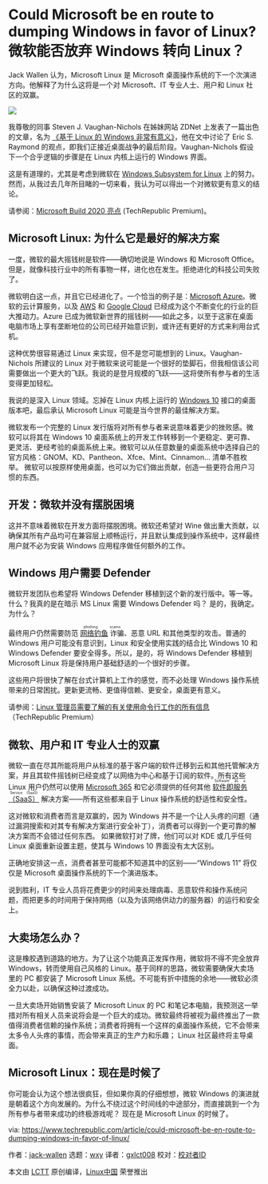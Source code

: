 [#]: collector: "wxy"
[#]: translator: "gxlct008"
[#]: reviewer: " "
[#]: publisher: " "
[#]: url: " "
[#]: subject: "Could Microsoft be en route to dumping Windows in favor of Linux?"
[#]: via: "https://www.techrepublic.com/article/could-microsoft-be-en-route-to-dumping-windows-in-favor-of-linux/"
[#]: author: "Jack Wallen https://www.techrepublic.com/meet-the-team/us/jack-wallen/"

Could Microsoft be en route to dumping Windows in favor of Linux?
微软能否放弃 Windows 转向 Linux？
======


Jack Wallen 认为，Microsoft Linux 是 Microsoft 桌面操作系统的下一个次演进方向。他解释了为什么这将是一个对 Microsoft、IT 专业人士、用户和 Linux 社区的双赢。

![](https://tr1.cbsistatic.com/hub/i/r/2014/08/20/123daeb8-d6ce-4f0b-986e-225d55bf12e3/resize/770x/a693d56694587dbe5d025db7b8d79c48/linux-and-windows.jpg)


我尊敬的同事 Steven J. Vaughan-Nichols 在姊妹网站 ZDNet 上发表了一篇出色的文章，名为 [《基于 Linux 的 Windows 非常有意义》][1]，他在文中讨论了 Eric S. Raymond 的观点，即我们正接近桌面战争的最后阶段。Vaughan-Nichols 假设下一个合乎逻辑的步骤是在 Linux 内核上运行的 Windows 界面。


这是有道理的，尤其是考虑到微软在 [Windows Subsystem for Linux][2] 上的努力。然而，从我过去几年所目睹的一切来看，我认为可以得出一个对微软更有意义的结论。

请参阅：[Microsoft Build 2020 亮点][3] (TechRepublic Premium)。

## Microsoft Linux: 为什么它是最好的解决方案
一度，微软的最大摇钱树是软件——确切地说是 Windows 和 Microsoft Office。但是，就像科技行业中的所有事物一样，进化也在发生。拒绝进化的科技公司失败了。

微软明白这一点，并且它已经进化了。一个恰当的例子是：[Microsoft Azure][4]。微软的云计算服务，以及 [AWS][5] 和 [Google Cloud][6] 已经成为这个不断变化的行业的巨大推动力。Azure 已成为微软新世界的摇钱树——如此之多，以至于这家在桌面电脑市场上享有垄断地位的公司已经开始意识到，或许还有更好的方式来利用台式机。

这种优势很容易通过 Linux 来实现，但不是您可能想到的 Linux。Vaughan-Nichols 所建议的 Linux 对于微软来说可能是一个很好的垫脚石，但我相信该公司需要做出一个更大的飞跃。我说的是登月规模的飞跃——这将使所有参与者的生活变得更加轻松。

我说的是深入 Linux 领域。忘掉在 Linux 内核上运行的 [Windows 10][7] 接口的桌面版本吧，最后承认 Microsoft Linux 可能是当今世界的最佳解决方案。

微软发布一个完整的 Linux 发行版将对所有参与者来说意味着更少的挫败感。微软可以将其在 Windows 10 桌面系统上的开发工作转移到一个更稳定、更可靠、更灵活、更经考验的桌面系统上来。微软可以从任意数量的桌面系统中选择自己的官方风格：GNOM、KD、Pantheon、Xfce、Mint、Cinnamon... 清单不胜枚举。 微软可以按原样使用桌面，也可以为它们做出贡献，创造一些更符合用户习惯的东西。

## 开发：微软并没有摆脱困境
这并不意味着微软在开发方面将摆脱困境。微软还希望对 Wine 做出重大贡献，以确保其所有产品均可在兼容层上顺畅运行，并且默认集成到操作系统中，这样最终用户就不必为安装 Windows 应用程序做任何额外的工作。

## Windows 用户需要 Defender
微软开发团队也希望将 Windows Defender 移植到这个新的发行版中。等一等。什么？我真的是在暗示 MS Linux 需要 Windows Defender 吗？ 是的，我确定。为什么？

最终用户仍然需要防范 <ruby>[网络钓鱼][8] 诈骗<rt>phishing scams</rt></ruby>、恶意 URL 和其他类型的攻击。普通的 Windows 用户可能没有意识到，Linux 和安全使用实践的结合比 Windows 10 和 Windows Defender 要安全得多。所以，是的，将 Windows Defender 移植到 Microsoft Linux 将是保持用户基础舒适的一个很好的步骤。

这些用户将很快了解在台式计算机上工作的感觉，而不必处理 Windows 操作系统带来的日常困扰。更新更流畅、更值得信赖、更安全，桌面更有意义。

请参阅：[Linux 管理员需要了解的有关使用命令行工作的所有信息][9]（TechRepublic Premium）

## 微软、用户和 IT 专业人士的双赢
微软一直在尽其所能将用户从标准的基于客户端的软件迁移到云和其他托管解决方案，并且其软件摇钱树已经变成了以网络为中心和基于订阅的软件。所有这些 Linux 用户仍然可以使用 [Microsoft 365][10] 和它必须提供的任何其他 <ruby>[软件即服务（SaaS）][11]<rt>Software as a Service (SaaS)</rt></ruby> 解决方案——所有这些都来自于 Linux 操作系统的舒适性和安全性。

这对微软和消费者而言是双赢的，因为 Windows 并不是一个让人头疼的问题（通过漏洞搜索和对其专有解决方案进行安全补丁），消费者可以得到一个更可靠的解决方案而不会错过任何东西。
如果微软打对了牌，他们可以对 KDE 或几乎任何 Linux 桌面重新设置主题，使其与 Windows 10 界面没有太大区别。

正确地安排这一点，消费者甚至可能都不知道其中的区别——“Windows 11” 将仅仅是 Microsoft 桌面操作系统的下一个演进版本。

说到胜利，IT 专业人员将花费更少的时间来处理病毒、恶意软件和操作系统问题，而把更多的时间用于保持网络（以及为该网络供动力的服务器）的运行和安全上。

## 大卖场怎么办？
这是橡胶遇到道路的地方。为了让这个功能真正发挥作用，微软将不得不完全放弃 Windows，转而使用自己风格的 Linux。基于同样的思路，微软需要确保大卖场里的 PC 都安装了 Microsoft Linux 系统。不可能有折中措施的余地——微软必须全力以赴，以确保这种过渡成功。

一旦大卖场开始销售安装了 Microsoft Linux 的 PC 和笔记本电脑，我预测这一举措对所有相关人员来说将会是一个巨大的成功。微软最终将被视为最终推出了一款值得消费者信赖的操作系统；消费者将拥有一个这样的桌面操作系统，它不会带来太多令人头疼的事情，而会带来真正的生产力和乐趣； Linux 社区最终将主导桌面。

## Microsoft Linux：现在是时候了
你可能会认为这个想法很疯狂，但如果你真的仔细想想，微软 Windows 的演进就是朝着这个方向发展的。为什么不绕过这个时间线的中途部分，而直接跳到一个为所有参与者带来成功的终极游戏呢？ 现在是 Microsoft Linux 的时候了。

via: https://www.techrepublic.com/article/could-microsoft-be-en-route-to-dumping-windows-in-favor-of-linux/

作者：[jack-wallen][a]
选题：[wxy][b]
译者：[gxlct008](https://github.com/gxlct008)
校对：[校对者ID](https://github.com/校对者ID)

本文由 [LCTT](https://github.com/LCTT/TranslateProject) 原创编译，[Linux中国](https://linux.cn/) 荣誉推出

[a]: https://www.techrepublic.com/meet-the-team/us/jack-wallen/
[b]: https://github.com/wxy
[1]: https://www.zdnet.com/article/linux-based-windows-makes-perfect-sense/
[2]: https://www.techrepublic.com/article/microsoft-older-windows-10-versions-now-get-to-run-windows-subsystem-for-linux-2/
[3]: https://www.techrepublic.com/resource-library/whitepapers/microsoft-build-2020-highlights/
[4]: https://www.techrepublic.com/article/microsoft-azure-the-smart-persons-guide/
[5]: https://www.techrepublic.com/article/amazon-web-services-the-smart-persons-guide/
[6]: https://www.techrepublic.com/article/google-cloud-platform-the-smart-persons-guide/
[7]: https://www.techrepublic.com/article/windows-10-the-smart-persons-guide/
[8]: https://www.techrepublic.com/article/phishing-and-spearphishing-a-cheat-sheet/
[9]: https://www.techrepublic.com/article/everything-a-linux-admin-needs-to-know-about-working-from-the-command-line/
[10]: https://www.techrepublic.com/article/microsoft-365-a-cheat-sheet/
[11]: https://www.techrepublic.com/article/software-as-a-service-saas-a-cheat-sheet/

